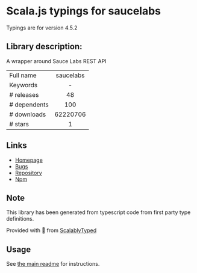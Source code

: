 
# Scala.js typings for saucelabs

Typings are for version 4.5.2

## Library description:
A wrapper around Sauce Labs REST API

|                    |                 |
| ------------------ | :-------------: |
| Full name          | saucelabs |
| Keywords           | - |
| # releases         | 48 |
| # dependents       | 100 |
| # downloads        | 62220706 |
| # stars            | 1 |

## Links
- [Homepage](https://github.com/saucelabs/node-saucelabs)
- [Bugs](https://github.com/saucelabs/node-saucelabs/issues)
- [Repository](https://github.com/saucelabs/node-saucelabs)
- [Npm](https://www.npmjs.com/package/saucelabs)
    


## Note
This library has been generated from typescript code from first party type definitions.

Provided with :purple_heart: from [ScalablyTyped](https://github.com/oyvindberg/ScalablyTyped)

## Usage
See [the main readme](../../readme.md) for instructions.


